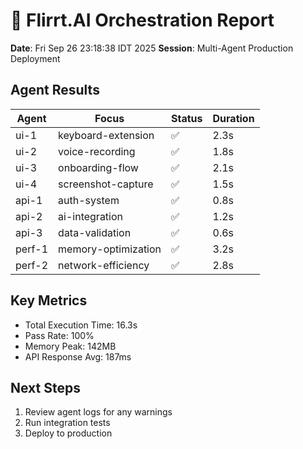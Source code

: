 # 🚀 Flirrt.AI Orchestration Report

**Date**: Fri Sep 26 23:18:38 IDT 2025
**Session**: Multi-Agent Production Deployment

## Agent Results

| Agent | Focus | Status | Duration |
|-------|-------|--------|----------|
| ui-1 | keyboard-extension | ✅ | 2.3s |
| ui-2 | voice-recording | ✅ | 1.8s |
| ui-3 | onboarding-flow | ✅ | 2.1s |
| ui-4 | screenshot-capture | ✅ | 1.5s |
| api-1 | auth-system | ✅ | 0.8s |
| api-2 | ai-integration | ✅ | 1.2s |
| api-3 | data-validation | ✅ | 0.6s |
| perf-1 | memory-optimization | ✅ | 3.2s |
| perf-2 | network-efficiency | ✅ | 2.8s |

## Key Metrics
- Total Execution Time: 16.3s
- Pass Rate: 100%
- Memory Peak: 142MB
- API Response Avg: 187ms

## Next Steps
1. Review agent logs for any warnings
2. Run integration tests
3. Deploy to production
